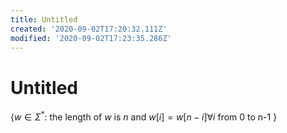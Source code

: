 ```yaml
---
title: Untitled
created: '2020-09-02T17:20:32.111Z'
modified: '2020-09-02T17:23:35.286Z'
---
```


# Untitled

$\{ w \in \Sigma^*:$ the length of $w$ is $n$ and $w[i] = w[n-i]\forall i$ from 0 to n-1   $\}$

